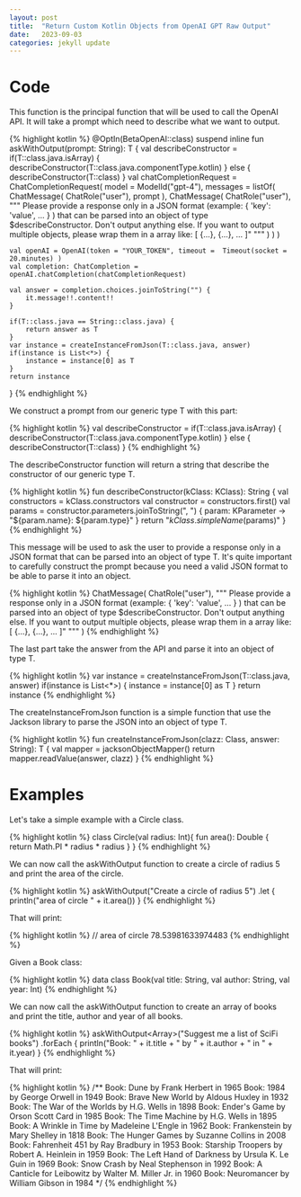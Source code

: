 ```yaml
---
layout: post
title:  "Return Custom Kotlin Objects from OpenAI GPT Raw Output"
date:   2023-09-03
categories: jekyll update
---
```


# Code

This function is the principal function that will be used to call the OpenAI API. 
It will take a prompt which need to describe what we want to output.

{% highlight kotlin %}
@OptIn(BetaOpenAI::class)
suspend inline fun  <reified T : Any> askWithOutput(prompt: String): T {
    val describeConstructor = if(T::class.java.isArray) {
        describeConstructor(T::class.java.componentType.kotlin)
    } else {
        describeConstructor(T::class)
    }
    val chatCompletionRequest = ChatCompletionRequest(
        model = ModelId("gpt-4"),
        messages = listOf(
            ChatMessage(
                ChatRole("user"),
                prompt
            ),
            ChatMessage(
                ChatRole("user"),
                """
                Please provide a response only in a JSON format (example: { 'key': 'value', ... } ) that can be parsed into 
                an object of type $describeConstructor.
                Don't output anything else.
                 If you want to output multiple objects, please wrap them in a array like: [ {...}, {...}, ... ]"
                """
            )
        )
    )

    val openAI = OpenAI(token = "YOUR_TOKEN", timeout =  Timeout(socket = 20.minutes) )
    val completion: ChatCompletion = openAI.chatCompletion(chatCompletionRequest)

    val answer = completion.choices.joinToString("") {
        it.message!!.content!!
    }

    if(T::class.java == String::class.java) {
        return answer as T
    }
    var instance = createInstanceFromJson(T::class.java, answer)
    if(instance is List<*>) {
        instance = instance[0] as T
    }
    return instance
}
{% endhighlight %}

We construct a prompt from our generic type T with this part:

{% highlight kotlin %}
val describeConstructor = if(T::class.java.isArray) {
    describeConstructor(T::class.java.componentType.kotlin)
} else {
    describeConstructor(T::class)
}
{% endhighlight %}

The describeConstructor function will return a string that describe the constructor of our generic type T.

{% highlight kotlin %}
fun <T : Any> describeConstructor(kClass: KClass<T>): String {
    val constructors = kClass.constructors
    val constructor = constructors.first()
    val params = constructor.parameters.joinToString(", ") { param: KParameter ->
        "${param.name}: ${param.type}"
    }
    return "${kClass.simpleName}($params)"
}
{% endhighlight %}

This message will be used to ask the user to provide a response only in a JSON format that can be parsed into an object of type T.
It's quite important to carefully construct the prompt because you need a valid JSON format to be able to parse it into an object.

{% highlight kotlin %}
ChatMessage(
    ChatRole("user"),
    """
        Please provide a response only in a JSON format (example: { 'key': 'value', ... } ) that can be parsed into
        an object of type $describeConstructor.
        Don't output anything else.
        If you want to output multiple objects, please wrap them in a array like: [ {...}, {...}, ... ]"
    """
)
{% endhighlight %}

The last part take the answer from the API and parse it into an object of type T.

{% highlight kotlin %}
var instance = createInstanceFromJson(T::class.java, answer)
if(instance is List<*>) {
    instance = instance[0] as T
}
return instance
{% endhighlight %}

The createInstanceFromJson function is a simple function that use the Jackson library to parse the JSON into an object of type T.

{% highlight kotlin %}
fun <T> createInstanceFromJson(clazz: Class<T>, answer: String): T {
    val mapper = jacksonObjectMapper()
    return mapper.readValue(answer, clazz)
}
{% endhighlight %}

# Examples

Let's take a simple example with a Circle class.

{% highlight kotlin %}
class Circle(val radius: Int){
    fun area(): Double {
        return Math.PI * radius * radius
    }
}
{% endhighlight %}

We can now call the askWithOutput function to create a circle of radius 5 and print the area of the circle.

{% highlight kotlin %}
askWithOutput<Circle>("Create a circle of radius 5")
    .let {
        println("area of circle " + it.area())
}
{% endhighlight %}

That will print: 

{% highlight kotlin %}
// area of circle 78.53981633974483
{% endhighlight %}

Given a Book class:

{% highlight kotlin %}
data class Book(val title: String, val author: String, val year: Int)
{% endhighlight %}

We can now call the askWithOutput function to create an array of books and print the title, author and year of all books.

{% highlight kotlin %}
askWithOutput<Array<Book>>("Suggest me a list of SciFi books")
    .forEach {
        println("Book: " + it.title + " by " + it.author + " in " + it.year)
}
{% endhighlight %}

That will print:

{% highlight kotlin %}
/**
Book: Dune by Frank Herbert in 1965
Book: 1984 by George Orwell in 1949
Book: Brave New World by Aldous Huxley in 1932
Book: The War of the Worlds by H.G. Wells in 1898
Book: Ender's Game by Orson Scott Card in 1985
Book: The Time Machine by H.G. Wells in 1895
Book: A Wrinkle in Time by Madeleine L'Engle in 1962
Book: Frankenstein by Mary Shelley in 1818
Book: The Hunger Games by Suzanne Collins in 2008
Book: Fahrenheit 451 by Ray Bradbury in 1953
Book: Starship Troopers by Robert A. Heinlein in 1959
Book: The Left Hand of Darkness by Ursula K. Le Guin in 1969
Book: Snow Crash by Neal Stephenson in 1992
Book: A Canticle for Leibowitz by Walter M. Miller Jr. in 1960
Book: Neuromancer by William Gibson in 1984
*/
{% endhighlight %}
